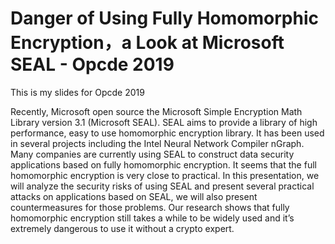 # Danger of Using Fully Homomorphic Encryption，a Look at Microsoft SEAL - Opcde 2019



This is my slides for Opcde 2019

Recently, Microsoft open source the Microsoft Simple Encryption Math Library version 3.1 (Microsoft SEAL). SEAL aims to provide a library of high performance, easy to use homomorphic encryption library. It has been used in several projects including the Intel Neural Network Compiler nGraph. Many companies are currently using SEAL to construct data security applications based on fully homomorphic encryption. It seems that the full homomorphic encryption is very close to practical. In this presentation, we will analyze the security risks of using SEAL and present several practical attacks on applications based on SEAL, we will also present countermeasures for those problems. Our research shows that fully homomorphic encryption still takes a while to be widely used and it’s extremely dangerous to use it without a crypto expert.
